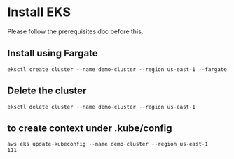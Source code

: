 # Install EKS

Please follow the prerequisites doc before this.

## Install using Fargate

```
eksctl create cluster --name demo-cluster --region us-east-1 --fargate
```

## Delete the cluster

```
eksctl delete cluster --name demo-cluster --region us-east-1
```


## to create context under .kube/config

```
aws eks update-kubeconfig --name demo-cluster --region us-east-1
111

